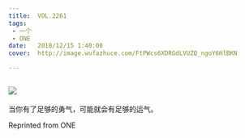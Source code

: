 ```yaml
---
title:	VOL.2261
tags:
 - 一个
 - ONE
date:	2018/12/15 1:40:00
cover:	http://image.wufazhuce.com/FtPWcs6XDRGdLVUZQ_ngoY6HlBKN

---
```

![](http://image.wufazhuce.com/FtPWcs6XDRGdLVUZQ_ngoY6HlBKN)
---

当你有了足够的勇气，可能就会有足够的运气。
 
Reprinted from ONE

